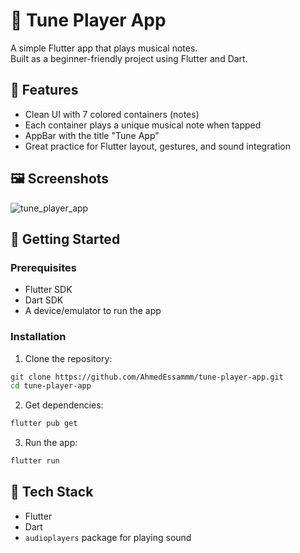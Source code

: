# 🎵 Tune Player App

A simple Flutter app that plays musical notes.  
Built as a beginner-friendly project using Flutter and Dart.

## 📱 Features

- Clean UI with 7 colored containers (notes)
- Each container plays a unique musical note when tapped
- AppBar with the title "Tune App"
- Great practice for Flutter layout, gestures, and sound integration

## 🖼️ Screenshots

![tune_player_app](https://github.com/user-attachments/assets/ba05fd4f-9823-4532-aeb8-620d8a29d981)

## 🚀 Getting Started

### Prerequisites
- Flutter SDK
- Dart SDK
- A device/emulator to run the app

### Installation

1. Clone the repository:
```bash
git clone https://github.com/AhmedEssammm/tune-player-app.git
cd tune-player-app
```

2. Get dependencies:
```bash
flutter pub get
```

3. Run the app:
```bash
flutter run
```

## 🔧 Tech Stack

- Flutter
- Dart
- `audioplayers` package for playing sound

